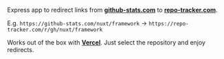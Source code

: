 Express app to redirect links from
**<a href="https://github-stats.com" title="GitHub Stats – Link redirection" target="_blank">github-stats.com</a>** to
**<a href="https://repo-tracker.com" title="RepoTracker – Better GitHub stats and insights" target="_blank">repo-tracker.com</a>**.

E.g. `https://github-stats.com/nuxt/framework` -> `https://repo-tracker.com/r/gh/nuxt/framework`

Works out of the box with <b><a href="https://vercel.com" title="Vercel" target="_blank">Vercel</a></b>. Just select the repository and enjoy redirects.
